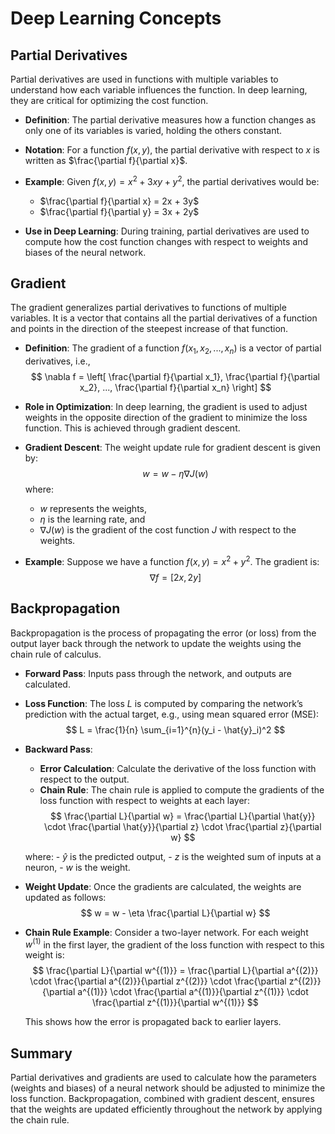 
# Deep Learning Concepts

## Partial Derivatives
Partial derivatives are used in functions with multiple variables to understand how each variable influences the function. In deep learning, they are critical for optimizing the cost function.

- **Definition**: The partial derivative measures how a function changes as only one of its variables is varied, holding the others constant.
- **Notation**: For a function $f(x, y)$, the partial derivative with respect to $x$ is written as $\frac{\partial f}{\partial x}$.
- **Example**: 
    Given $f(x, y) = x^2 + 3xy + y^2$, the partial derivatives would be:
    - $\frac{\partial f}{\partial x} = 2x + 3y$
    - $\frac{\partial f}{\partial y} = 3x + 2y$

- **Use in Deep Learning**: During training, partial derivatives are used to compute how the cost function changes with respect to weights and biases of the neural network.

## Gradient
The gradient generalizes partial derivatives to functions of multiple variables. It is a vector that contains all the partial derivatives of a function and points in the direction of the steepest increase of that function.

- **Definition**: The gradient of a function 
$f(x_1, x_2, ..., x_n)$ 
is a vector of partial derivatives, i.e.,
  $$
   \nabla f = \left[ \frac{\partial f}{\partial x_1}, \frac{\partial f}{\partial x_2}, ..., \frac{\partial f}{\partial x_n} \right] 
  $$
  
- **Role in Optimization**: In deep learning, the gradient is used to adjust weights in the opposite direction of the gradient to minimize the loss function. This is achieved through gradient descent.

- **Gradient Descent**: The weight update rule for gradient descent is given by:
  $$ w = w - \eta \nabla J(w) $$
  where:
    - $w$ represents the weights,
    - $\eta$ is the learning rate, and
    - $\nabla J(w)$ is the gradient of the cost function $J$ with respect to the weights.

- **Example**:
  Suppose we have a function $f(x, y) = x^2 + y^2$. The gradient is:
  $$ \nabla f = [2x, 2y] $$

## Backpropagation
Backpropagation is the process of propagating the error (or loss) from the output layer back through the network to update the weights using the chain rule of calculus.

- **Forward Pass**: Inputs pass through the network, and outputs are calculated.
- **Loss Function**: The loss $L$ is computed by comparing the network’s prediction with the actual target, e.g., using mean squared error (MSE):
  $$ 
  L = \frac{1}{n} \sum_{i=1}^{n}(y_i - \hat{y}_i)^2 
  $$

- **Backward Pass**:
    - **Error Calculation**: Calculate the derivative of the loss function with respect to the output. 
    - **Chain Rule**: The chain rule is applied to compute the gradients of the loss function with respect to weights at each layer:
      $$ 
      \frac{\partial L}{\partial w} = \frac{\partial L}{\partial \hat{y}} \cdot \frac{\partial \hat{y}}{\partial z} \cdot \frac{\partial z}{\partial w} 
      $$

    where:
      - $\hat{y}$ is the predicted output,
      - $z$ is the weighted sum of inputs at a neuron,
      - $w$ is the weight.

- **Weight Update**:
  Once the gradients are calculated, the weights are updated as follows:
  $$ w = w - \eta \frac{\partial L}{\partial w} $$

- **Chain Rule Example**: 
    Consider a two-layer network. For each weight $w^{(1)}$ in the first layer, the gradient of the loss function with respect to this weight is:
    $$ 
    \frac{\partial L}{\partial w^{(1)}} = \frac{\partial L}{\partial a^{(2)}} \cdot \frac{\partial a^{(2)}}{\partial z^{(2)}} \cdot \frac{\partial z^{(2)}}{\partial a^{(1)}} \cdot \frac{\partial a^{(1)}}{\partial z^{(1)}} \cdot \frac{\partial z^{(1)}}{\partial w^{(1)}} 
    $$

    This shows how the error is propagated back to earlier layers.

## Summary
Partial derivatives and gradients are used to calculate how the parameters (weights and biases) of a neural network should be adjusted to minimize the loss function. Backpropagation, combined with gradient descent, ensures that the weights are updated efficiently throughout the network by applying the chain rule.
